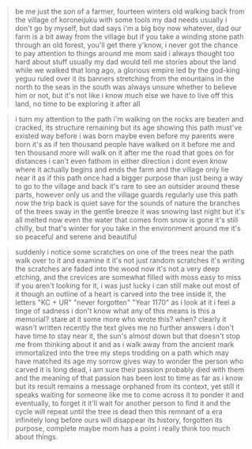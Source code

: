 >be me
>just the son of a farmer, fourteen winters old
>walking back from the village of koroneijuku with some tools my dad needs
>usually i don't go by myself, but dad says i'm a big boy now
>whatever, dad
>our farm is a bit away from the village but if you take a winding stone path through an old forest, you'll get there
>y'know, i never got the chance to pay attention to things around me
>mom said i always thought too hard about stuff
>usually my dad would tell me stories about the land while we walked
>that long ago, a glorious empire led by the god-king yeguu ruled over it
>its banners stretching from the mountains in the north to the seas in the south
>was always unsure whether to believe him or not, but it's not like i know much else
>we have to live off this land, no time to be exploring it after all

>i turn my attention to the path i'm walking on
>the rocks are beaten and cracked, its structure remaining but its age showing
>this path must've existed way before i was born
>maybe even before my parents were born
>it's as if ten thousand people have walked on it before me
>and ten thousand more will walk on it after me
>the road that goes on for distances i can't even fathom in either direction
>i dont even know where it actually begins and ends
>the farm and the village only lie near it
>as if this path once had a bigger purpose than just being a way to go to the village and back
>it's rare to see an outsider around these parts, however
>only us and the village guards regularly use this path now
>the trip back is quiet save for the sounds of nature
>the branches of the trees sway in the gentle breeze
>it was snowing last night but it's all melted now
>even the water that comes from snow is gone
>it's still chilly, but that's winter for you
>take in the environment around me
>it's so peaceful
>and serene
>and beautiful

>suddenly i notice some scratches on one of the trees near the path
>walk over to it and examine it
>it's not just random scratches
>it's writing
>the scratches are faded into the wood now
>it's not a very deep etching, and the crevices are somewhat filled with moss
>easy to miss if you aren't looking for it, i was just lucky
>i can still make out most of it though
>an outline of a heart is carved into the tree
>inside it, the letters "KC + UR"
>"never forgotten"
>"Year 1170"
>as i look at it i feel a tinge of sadness
>i don't know what any of this means
>is this a memorial?
>stare at it some more
>who wrote this? when?
>clearly it wasn't written recently
>the text gives me no further answers
>i don't have time to stay near it, the sun's almost down
>but that doesn't stop me from thinking about it
>and as i walk away from the ancient mark immortalized into the tree
>my steps trodding on a path which may have matched its age
>my sorrow gives way to wonder
>the person who carved it is long dead, i am sure
>their passion probably died with them
>and the meaning of that passion has been lost to time as far as i know
>but its result remains
>a message orphaned from its context, yet still it speaks
>waiting for someone like me to come across it
>to ponder it
>and eventually, to forget it
>it'll wait for another person to find it
>and the cycle will repeat until the tree is dead
>then this remnant of a era infinitely long before ours will disappear
>its history, forgotten
>its purpose, complete
>maybe mom has a point
>i really think too much about things.